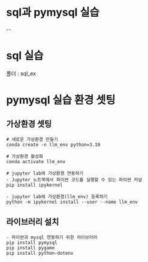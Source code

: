 # sql과 pymysql 실습 
--
# sql 실습
폴더 : sql_ex   

# pymysql 실습 환경 셋팅
## 가상환경 셋팅
```
# 새로운 가상환경 만들기
conda create -n llm_env python=3.10

# 가상환경 활성화
conda activate llm_env

# jupyter lab에 가상환경 연동하기
- Jupyter 노트북에서 파이썬 코드를 실행할 수 있는 파이썬 커널
pip install ipykernel

- jupyter lab에 가상환경(llm_env) 등록하기
python -m ipykernel install --user --name llm_env
```
## 라이브러리 설치
```
- 파이썬과 mysql 연동하기 위한 라이브러리
pip install pymysql
pip install pygame
pip install python-dotenv
```